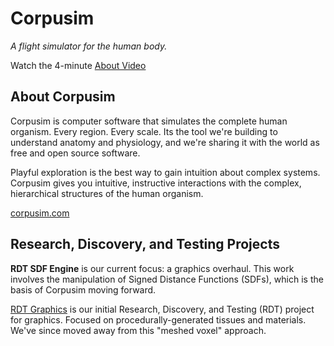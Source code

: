 # Corpusim

*A flight simulator for the human body.*

Watch the 4-minute [About Video](https://www.youtube.com/watch?v=ONBq9S_s9xw)

## About Corpusim 

Corpusim is computer software that simulates the complete human organism. Every region. Every scale. Its the tool we're building to understand anatomy and physiology, and we're sharing it with the world as free and open source software.

Playful exploration is the best way to gain intuition about complex systems. Corpusim gives you intuitive, instructive interactions with the complex, hierarchical structures of the human organism. 

[corpusim.com](https://www.corpusim.com/)

## Research, Discovery, and Testing Projects

**RDT SDF Engine** is our current focus: a graphics overhaul. This work involves the manipulation of Signed Distance Functions (SDFs), which is the basis of Corpusim moving forward.

[RDT Graphics](https://github.com/Corpusim/Corpusim_RDT_Graphics) is our initial Research, Discovery, and Testing (RDT) project for graphics. Focused on procedurally-generated tissues and materials. We've since moved away from this "meshed voxel" approach. 


